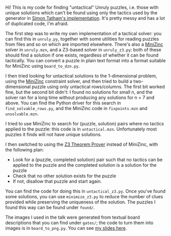 Hi! This is my code for finding "untactical" Unruly puzzles, i.e. those with unique solutions which can't be found using only the tactics used by the generator in [Simon Tatham's implementation](https://www.chiark.greenend.org.uk/~sgtatham/puzzles/js/unruly.html). It's pretty messy and has a lot of duplicated code, I'm afraid.

The first step was to write my own implementation of a tactical solver: you can find this in `unruly.py`, together with some utilities for reading puzzles from files and so on which are imported elsewhere. There's also a [MiniZinc](https://minizinc.org/) solver in `unruly.mzn`, and a Z3-based solver in `unruly_z3.py`: both of these should find a solution if one exists, regardless of whether it can be found tactically. You can convert a puzzle in plain text format into a format suitable for MiniZinc using `board_to_dzn.py`.

I then tried looking for untactical solutions to the 1-dimensional problem, using the [MiniZinc](https://www.minizinc.org/) constraint solver, and then tried to build a two-dimensional puzzle using only untactical rows/columns. The first bit worked fine, but the second bit didn't: I found no solutions for small n, and the solver ran for a long time without producing any solutions for n = 7 and above. You can find the Python driver for this search in `find_solvable_rows.py`, and the MiniZinc code in `fixpoints.mzn` and `unsolvable.mzn`.

I tried to use MiniZinc to search for (puzzle, solution) pairs where no tactics applied to the puzzle: this code is in `untactical.mzn`. Unfortunately most puzzles it finds will not have unique solutions.

I then switched to using the [Z3 Theorem Prover](https://github.com/Z3Prover/z3) instead of MiniZinc, with the following plan:
 - Look for a (puzzle, completed solution) pair such that no tactics can be applied to the puzzle and the completed solution is a solution for the puzzle
 - Check that no other solution exists for the puzzle
 - If not, disallow that puzzle and start again.

You can find the code for doing this in `untactical_z3.py`. Once you've found some solutions, you can use `minimize_z3.py` to reduce the number of clues provided while preserving the uniqueness of the solution. The puzzles I found this way can be found under `found/`.

The images I used in the talk were generated from textual board descriptions that you can find under `gates/`; the code to turn them into images is in `board_to_png.py`. You can see [my slides here](https://docs.google.com/presentation/d/1sKVxpxUiWvyh6OOCqEk4slcyN0_3X2VQzIORVEKRzcU/edit?usp=sharing).